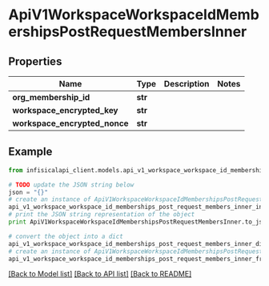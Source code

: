 # ApiV1WorkspaceWorkspaceIdMembershipsPostRequestMembersInner


## Properties
Name | Type | Description | Notes
------------ | ------------- | ------------- | -------------
**org_membership_id** | **str** |  | 
**workspace_encrypted_key** | **str** |  | 
**workspace_encrypted_nonce** | **str** |  | 

## Example

```python
from infisicalapi_client.models.api_v1_workspace_workspace_id_memberships_post_request_members_inner import ApiV1WorkspaceWorkspaceIdMembershipsPostRequestMembersInner

# TODO update the JSON string below
json = "{}"
# create an instance of ApiV1WorkspaceWorkspaceIdMembershipsPostRequestMembersInner from a JSON string
api_v1_workspace_workspace_id_memberships_post_request_members_inner_instance = ApiV1WorkspaceWorkspaceIdMembershipsPostRequestMembersInner.from_json(json)
# print the JSON string representation of the object
print ApiV1WorkspaceWorkspaceIdMembershipsPostRequestMembersInner.to_json()

# convert the object into a dict
api_v1_workspace_workspace_id_memberships_post_request_members_inner_dict = api_v1_workspace_workspace_id_memberships_post_request_members_inner_instance.to_dict()
# create an instance of ApiV1WorkspaceWorkspaceIdMembershipsPostRequestMembersInner from a dict
api_v1_workspace_workspace_id_memberships_post_request_members_inner_from_dict = ApiV1WorkspaceWorkspaceIdMembershipsPostRequestMembersInner.from_dict(api_v1_workspace_workspace_id_memberships_post_request_members_inner_dict)
```
[[Back to Model list]](../README.md#documentation-for-models) [[Back to API list]](../README.md#documentation-for-api-endpoints) [[Back to README]](../README.md)


